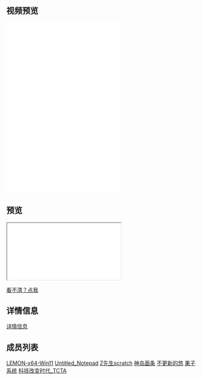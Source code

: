 <script>
var _hmt = _hmt || [];
(function() {
  var hm = document.createElement("script");
  hm.src = "https://hm.baidu.com/hm.js?900745f5364a23269d0f95e30b897c14";
  var s = document.getElementsByTagName("script")[0]; 
  s.parentNode.insertBefore(hm, s);
})();
</script>

## 视频预览

<iframe src="//player.bilibili.com/player.html?aid=726012095&bvid=BV1eS4y1a7CP&cid=584873612&page=1" scrolling="no" border="0" frameborder="no" framespacing="0" allowfullscreen="true">您的浏览器不支持iframe</iframe>  
<iframe src="//player.bilibili.com/player.html?aid=768875531&bvid=BV1Jr4y1t7aK&cid=715650518&page=1" scrolling="no" border="0" frameborder="no" framespacing="0" allowfullscreen="true">您的浏览器不支持iframe</iframe>  
<iframe src="//player.bilibili.com/player.html?aid=769129788&bvid=BV1tr4y1b7Hx&cid=724653423&page=1" scrolling="no" border="0" frameborder="no" framespacing="0" allowfullscreen="true">您的浏览器不支持iframe</iframe>  

## 预览

<iframe src="/assets/html/Windows11-16.html">您的浏览器不支持iframe</iframe>

[看不清？点我](/assets/html/Windows11-16.html)

## 详情信息
[详情信息](xiangqing.html)

## 成员列表
[LEMON-x64-Win11](https://space.bilibili.com/696040999)
[Untitled_Notepad](https://space.bilibili.com/453790717)
[Z先生scratch](https://space.bilibili.com/1534430885)
[神岛面条](https://space.bilibili.com/1189800929)
[不更新的悠](https://space.bilibili.com/500301859)
[果子系统](https://space.bilibili.com/196597575)
[科技改变时代_TCTA](https://space.bilibili.com/1433776051)
